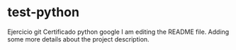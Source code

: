 # test-python
Ejercicio git Certificado python google
I am editing the README file. Adding some more details about the project description.
